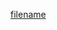 [filename](https://raw.githubusercontent.com/ligaopeng123-npm/hooks/master/src/useUseFetch/README.md ':include')
